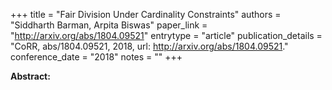 +++
title = "Fair Division Under Cardinality Constraints"
authors = "Siddharth Barman, Arpita Biswas"
paper_link = "http://arxiv.org/abs/1804.09521"
entrytype = "article"
publication_details = "CoRR, abs/1804.09521, 2018, url: <a href='http://arxiv.org/abs/1804.09521' target='_blank'>http://arxiv.org/abs/1804.09521</a>."
conference_date = "2018"
notes = ""
+++

<b>Abstract:</b>
